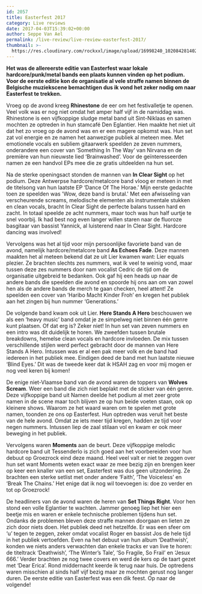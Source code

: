 ```yaml
---
id: 2057
title: Easterfest 2017
category: Live reviews
date: 2017-04-03T15:39:02+00:00
author: Seppe Van Ael
permalink: /live-review/live-review-easterfest-2017/
thumbnail: >-
  https://res.cloudinary.com/rockxxl/image/upload/16998240_10208428140283339_53361523186303396_n.jpg
---
```

**Het was de allereerste editie van Easterfest waar lokale hardcore/punk/metal bands een plaats kunnen vinden op het podium. Voor de eerste editie kon de organisatie al vele straffe namen binnen de Belgische muziekscene bemachtigen dus ik vond het zeker nodig om naar Easterfest te trekken.**

Vroeg op de avond kreeg **Rhinestone** de eer om het festivalletje te openen. Veel volk was er nog niet omdat het amper half vijf in de namiddag was. Rhinestone is een vijfkoppige sludge metal band uit Sint-Niklaas en samen mochten ze optreden in hun stamcafé Den Eglantier. Hen maakte het niet uit dat het zo vroeg op de avond was en er een magere opkomst was. Hun set zat vol energie en ze namen het aanwezige publiek al meteen mee. Met emotionele vocals en subliem gitaarwerk speelden ze zeven nummers, onderandere een cover van ‘Something In The Way’ van Nirvana en de première van hun nieuwste lied ‘Brainwashed’. Voor de geïnteresseerden namen ze een handvol EPs mee die ze gratis uitdeelden na hun set.

Na de sterke openingsact stonden de mannen van **In Clear Sight** op het podium. Deze Antwerpse hardcore/metalcore band vloog er meteen in met de titelsong van hun laatste EP ‘Dance Of The Horae.’ Mijn eerste gedachte toen ze speelden was 'Wow, deze band is brutal.' Met een afwisseling van verscheurende screams, melodische elementen als instrumentale stukken en clean vocals, bracht In Clear Sight de perfecte balans tussen hard en zacht. In totaal speelde ze acht nummers, maar toch was hun half uurtje te snel voorbij. Ik had best nog even langer willen staren naar de fluoroze basgitaar van bassist Yannick, al luisterend naar In Clear Sight. Hardcore dancing was involved!

Vervolgens was het al tijd voor mijn persoonlijke favoriete band van de avond, namelijk hardcore/metalcore band **As Echoes Fade**. Deze mannen maakten het al meteen bekend dat ze uit Lier kwamen want: Lier equals plezier. Ze brachten slechts zes nummers, wat ik veel te weinig vond, maar tussen deze zes nummers door nam vocalist Cedric de tijd om de organisatie uitgebreid te bedanken. Ook gaf hij een heads up naar de andere bands die speelden die avond en spoorde hij ons aan om van zowel hen als de andere bands de merch te gaan checken, heel attent! Ze speelden een cover van ‘Haribo Macht Kinder Froh’ en kregen het publiek aan het zingen bij hun nummer ‘Generations.’

De volgende band kwam ook uit Lier. **Here Stands A Hero** beschouwen we als een ‘heavy music’ band omdat je ze simpelweg niet binnen één genre kunt plaatsen. Of dat erg is? Zeker niet! In hun set van zeven nummers en een intro was dit duidelijk te horen. We zweefden tussen brutale breakdowns, hemelse clean vocals en hardcore invloeden. De mix tussen verschillende stijlen werd perfect gebracht door de mannen van Here Stands A Hero. Intussen was er al een pak meer volk en de band had iedereen in het publiek mee. Eindigen deed de band met hun laatste nieuwe ‘Blind Eyes.’ Dit was de tweede keer dat ik HSAH zag en voor mij mogen er nog veel keren bij komen!

De enige niet-Vlaamse band van de avond waren de toppers van **Wolves Scream**. Weer een band die zich niet beplakt met de sticker van één genre. Deze vijfkoppige band uit Namen deelde het podium al met zeer grote namen in de scene maar toch blijven ze op hun beide voeten staan, ook op kleinere shows. Waarom ze het waard waren om te spelen met grote namen, toonden ze ons op Easterfest. Hun optreden was veruit het beste van de hele avond. Omdat ze iets meer tijd kregen, hadden ze tijd voor negen nummers. Intussen liep de zaal stilaan vol en kwam er ook meer beweging in het publiek.

Vervolgens waren **Moments** aan de beurt. Deze vijfkoppige melodic hardcore band uit Tessenderlo is zich goed aan het voorbereiden voor hun debuut op Groezrock eind deze maand. Heel veel valt er niet te zeggen over hun set want Moments weten exact waar ze mee bezig zijn en brengen keer op keer een knaller van een set, Easterfest was dus geen uitzondering. Ze brachten een sterke setlist met onder andere ‘Faith’, ‘The Voiceless’ en ‘Break The Chains.’ Het enige dat ik nog wil toevoegen is: doe zo verder en tot op Groezrock!

De headliners van de avond waren de heren van **Set Things Right**. Voor hen stond een volle Eglantier te wachten. Jammer genoeg liep het hier een beetje mis en waren er enkele technische problemen tijdens hun set. Ondanks de problemen bleven deze straffe mannen doorgaan en lieten ze zich door niets doen. Het publiek deed net hetzelfde. Er was een sfeer om ‘u’ tegen te zeggen, zeker omdat vocalist Roger en bassist Jos de hele tijd in het publiek vertoefden. Even na het debuut van hun album ‘Deathwish’, konden we niets anders verwachten dan enkele tracks er van live te horen: de titeltrack ‘Deathwish’, ‘The Winter’s Tale’, ‘So Fragile, So Frail’ en ‘Jesux 666.’ Verder brachten ze nog twee covers en werd de kers op de taart gezet met ‘Dear Erica’. Rond middernacht keerde ik terug naar huis. De optredens waren misschien al sinds half vijf bezig maar ze mochten gerust nog langer duren. De eerste editie van Easterfest was een dik feest. Op naar de volgende!